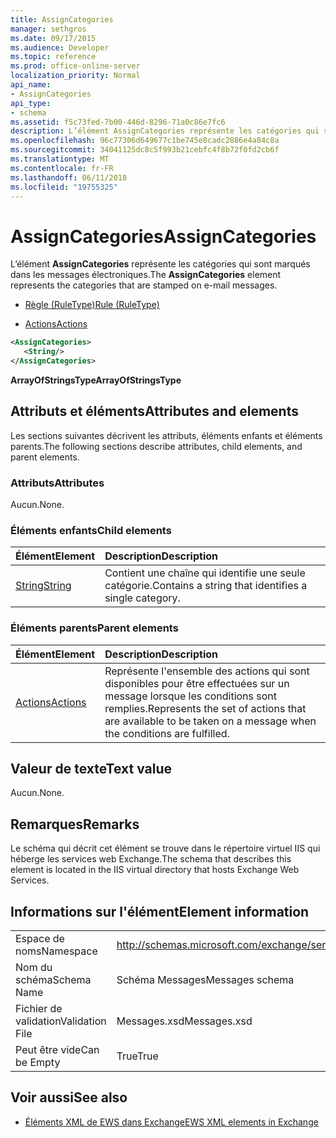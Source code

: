 ```yaml
---
title: AssignCategories
manager: sethgros
ms.date: 09/17/2015
ms.audience: Developer
ms.topic: reference
ms.prod: office-online-server
localization_priority: Normal
api_name:
- AssignCategories
api_type:
- schema
ms.assetid: f5c73fed-7b00-446d-8296-71a0c86e7fc6
description: L’élément AssignCategories représente les catégories qui sont marqués dans les messages électroniques.
ms.openlocfilehash: 96c77306d649677c1be745e8cadc2886e4a84c8a
ms.sourcegitcommit: 34041125dc8c5f993b21cebfc4f8b72f0fd2cb6f
ms.translationtype: MT
ms.contentlocale: fr-FR
ms.lasthandoff: 06/11/2018
ms.locfileid: "19755325"
---
```

# <a name="assigncategories"></a><span data-ttu-id="d4065-103">AssignCategories</span><span class="sxs-lookup"><span data-stu-id="d4065-103">AssignCategories</span></span>

<span data-ttu-id="d4065-104">L’élément **AssignCategories** représente les catégories qui sont marqués dans les messages électroniques.</span><span class="sxs-lookup"><span data-stu-id="d4065-104">The **AssignCategories** element represents the categories that are stamped on e-mail messages.</span></span> 
  
- [<span data-ttu-id="d4065-105">Règle (RuleType)</span><span class="sxs-lookup"><span data-stu-id="d4065-105">Rule (RuleType)</span></span>](rule-ruletype.md)
  
- [<span data-ttu-id="d4065-106">Actions</span><span class="sxs-lookup"><span data-stu-id="d4065-106">Actions</span></span>](actions.md)
  
```XML
<AssignCategories>
   <String/>
</AssignCategories>
```

 <span data-ttu-id="d4065-107">**ArrayOfStringsType**</span><span class="sxs-lookup"><span data-stu-id="d4065-107">**ArrayOfStringsType**</span></span>
## <a name="attributes-and-elements"></a><span data-ttu-id="d4065-108">Attributs et éléments</span><span class="sxs-lookup"><span data-stu-id="d4065-108">Attributes and elements</span></span>

<span data-ttu-id="d4065-109">Les sections suivantes décrivent les attributs, éléments enfants et éléments parents.</span><span class="sxs-lookup"><span data-stu-id="d4065-109">The following sections describe attributes, child elements, and parent elements.</span></span>
  
### <a name="attributes"></a><span data-ttu-id="d4065-110">Attributs</span><span class="sxs-lookup"><span data-stu-id="d4065-110">Attributes</span></span>

<span data-ttu-id="d4065-111">Aucun.</span><span class="sxs-lookup"><span data-stu-id="d4065-111">None.</span></span>
  
### <a name="child-elements"></a><span data-ttu-id="d4065-112">Éléments enfants</span><span class="sxs-lookup"><span data-stu-id="d4065-112">Child elements</span></span>

|<span data-ttu-id="d4065-113">**Élément**</span><span class="sxs-lookup"><span data-stu-id="d4065-113">**Element**</span></span>|<span data-ttu-id="d4065-114">**Description**</span><span class="sxs-lookup"><span data-stu-id="d4065-114">**Description**</span></span>|
|:-----|:-----|
|[<span data-ttu-id="d4065-115">String</span><span class="sxs-lookup"><span data-stu-id="d4065-115">String</span></span>](string.md) <br/> |<span data-ttu-id="d4065-116">Contient une chaîne qui identifie une seule catégorie.</span><span class="sxs-lookup"><span data-stu-id="d4065-116">Contains a string that identifies a single category.</span></span>  <br/> |
   
### <a name="parent-elements"></a><span data-ttu-id="d4065-117">Éléments parents</span><span class="sxs-lookup"><span data-stu-id="d4065-117">Parent elements</span></span>

|<span data-ttu-id="d4065-118">**Élément**</span><span class="sxs-lookup"><span data-stu-id="d4065-118">**Element**</span></span>|<span data-ttu-id="d4065-119">**Description**</span><span class="sxs-lookup"><span data-stu-id="d4065-119">**Description**</span></span>|
|:-----|:-----|
|[<span data-ttu-id="d4065-120">Actions</span><span class="sxs-lookup"><span data-stu-id="d4065-120">Actions</span></span>](actions.md) <br/> |<span data-ttu-id="d4065-121">Représente l'ensemble des actions qui sont disponibles pour être effectuées sur un message lorsque les conditions sont remplies.</span><span class="sxs-lookup"><span data-stu-id="d4065-121">Represents the set of actions that are available to be taken on a message when the conditions are fulfilled.</span></span>  <br/> |
   
## <a name="text-value"></a><span data-ttu-id="d4065-122">Valeur de texte</span><span class="sxs-lookup"><span data-stu-id="d4065-122">Text value</span></span>

<span data-ttu-id="d4065-123">Aucun.</span><span class="sxs-lookup"><span data-stu-id="d4065-123">None.</span></span>
  
## <a name="remarks"></a><span data-ttu-id="d4065-124">Remarques</span><span class="sxs-lookup"><span data-stu-id="d4065-124">Remarks</span></span>

<span data-ttu-id="d4065-125">Le schéma qui décrit cet élément se trouve dans le répertoire virtuel IIS qui héberge les services web Exchange.</span><span class="sxs-lookup"><span data-stu-id="d4065-125">The schema that describes this element is located in the IIS virtual directory that hosts Exchange Web Services.</span></span>
  
## <a name="element-information"></a><span data-ttu-id="d4065-126">Informations sur l'élément</span><span class="sxs-lookup"><span data-stu-id="d4065-126">Element information</span></span>

|||
|:-----|:-----|
|<span data-ttu-id="d4065-127">Espace de noms</span><span class="sxs-lookup"><span data-stu-id="d4065-127">Namespace</span></span>  <br/> |http://schemas.microsoft.com/exchange/services/2006/messages  <br/> |
|<span data-ttu-id="d4065-128">Nom du schéma</span><span class="sxs-lookup"><span data-stu-id="d4065-128">Schema Name</span></span>  <br/> |<span data-ttu-id="d4065-129">Schéma Messages</span><span class="sxs-lookup"><span data-stu-id="d4065-129">Messages schema</span></span>  <br/> |
|<span data-ttu-id="d4065-130">Fichier de validation</span><span class="sxs-lookup"><span data-stu-id="d4065-130">Validation File</span></span>  <br/> |<span data-ttu-id="d4065-131">Messages.xsd</span><span class="sxs-lookup"><span data-stu-id="d4065-131">Messages.xsd</span></span>  <br/> |
|<span data-ttu-id="d4065-132">Peut être vide</span><span class="sxs-lookup"><span data-stu-id="d4065-132">Can be Empty</span></span>  <br/> |<span data-ttu-id="d4065-133">True</span><span class="sxs-lookup"><span data-stu-id="d4065-133">True</span></span>  <br/> |
   
## <a name="see-also"></a><span data-ttu-id="d4065-134">Voir aussi</span><span class="sxs-lookup"><span data-stu-id="d4065-134">See also</span></span>

- [<span data-ttu-id="d4065-135">Éléments XML de EWS dans Exchange</span><span class="sxs-lookup"><span data-stu-id="d4065-135">EWS XML elements in Exchange</span></span>](ews-xml-elements-in-exchange.md)

